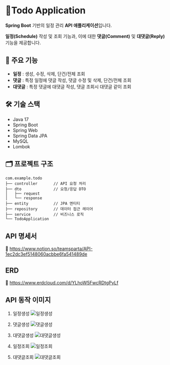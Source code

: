  # 📌Todo Application

**Spring Boot** 기반의 일정 관리 **API 애플리케이션**입니다.

**일정(Schedule)** 작성 및 조회 기능과, 이에 대한 **댓글(Comment)** 및 **대댓글(Reply)** 기능을 제공합니다.


## 🚀 주요 기능
- **일정** : 생성, 수정, 삭제, 단건/전체 조회
- **댓글** : 특정 일정에 댓글 작성, 댓글 수정 및 삭제, 단건/전체 조회
- **대댓글** : 특정 댓글에 대댓글 작성, 댓글 조회시 대댓글 같이 조회

## 🛠️ 기술 스택
- Java 17
- Spring Boot
- Spring Web
- Spring Data JPA
- MySQL
- Lombok

## 🗂️ 프로젝트 구조
````
com.example.todo
├── controller       // API 요청 처리
├── dto              // 요청/응답 DTO
│   ├── request
│   └── response
├── entity           // JPA 엔티티
├── repository       // 데이터 접근 레이어
├── service          // 비즈니스 로직
└── TodoApplication  
````

## API 명세서
📌 https://www.notion.so/teamsparta/API-1ec2dc3ef5148060acbbe6fa541489de

## ERD
📌 https://www.erdcloud.com/d/YLhoW5FwcRDtgPyLf

## API 동작 이미지


1. 일정생성
![일정생성](https://github.com/user-attachments/assets/dd47862f-cdcb-4f25-9f88-7c12fefc5821)

2. 댓글생성
![댓글생성](https://github.com/user-attachments/assets/6fbd4ce5-65b0-4529-bbb3-4b3d89ee71db)

3. 대댓글생성
![대댓글생성](https://github.com/user-attachments/assets/84bce96e-4267-4c5e-a943-57c2948bcf95)

4. 일정조회
![일정조회](https://github.com/user-attachments/assets/239f43cc-7b8d-4d1d-95b5-02124a14af68)

5. 대댓글조회
![대댓글조회](https://github.com/user-attachments/assets/7dc1bb16-e109-4821-bf92-2aa8576c54eb)








